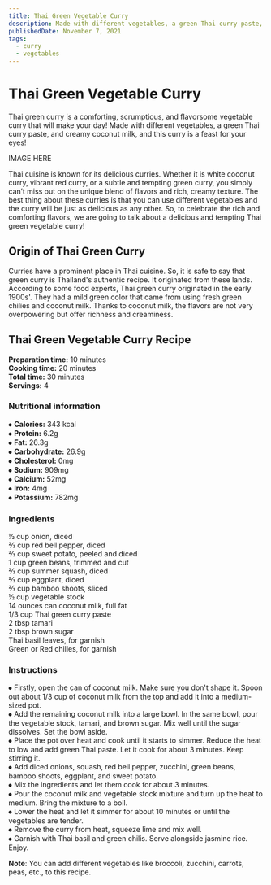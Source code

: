 ```yaml
---
title: Thai Green Vegetable Curry
description: Made with different vegetables, a green Thai curry paste, and creamy coconut milk, and this curry is a feast for your eyes!
publishedDate: November 7, 2021
tags:
  - curry
  - vegetables
---
```


# Thai Green Vegetable Curry

Thai green curry is a comforting, scrumptious, and flavorsome vegetable curry that will make your day! Made with different vegetables, a green Thai curry paste, and creamy coconut milk, and this curry is a feast for your eyes!

IMAGE HERE

Thai cuisine is known for its delicious curries. Whether it is white coconut curry, vibrant red curry, or a subtle and tempting green curry, you simply can’t miss out on the unique blend of flavors and rich, creamy texture. The best thing about these curries is that you can use different vegetables and the curry will be just as delicious as any other. So, to celebrate the rich and comforting flavors, we are going to talk about a delicious and tempting Thai green vegetable curry!

## Origin of Thai Green Curry

Curries have a prominent place in Thai cuisine. So, it is safe to say that green curry is Thailand's authentic recipe. It originated from these lands. According to some food experts, Thai green curry originated in the early 1900s'. They had a mild green color that came from using fresh green chilies and coconut milk. Thanks to coconut milk, the flavors are not very overpowering but offer richness and creaminess.

## Thai Green Vegetable Curry Recipe

**Preparation time:** 10 minutes  
**Cooking time:** 20 minutes  
**Total time:** 30 minutes  
**Servings:** 4

### Nutritional information

⦁ **Calories:** 343 kcal  
⦁ **Protein:** 6.2g  
⦁ **Fat:** 26.3g  
⦁ **Carbohydrate:** 26.9g  
⦁ **Cholesterol:** 0mg  
⦁ **Sodium:** 909mg  
⦁ **Calcium:** 52mg  
⦁ **Iron:** 4mg  
⦁ **Potassium:** 782mg

### Ingredients

½ cup onion, diced  
⅔ cup red bell pepper, diced  
⅔ cup sweet potato, peeled and diced  
1 cup green beans, trimmed and cut  
⅔ cup summer squash, diced  
⅔ cup eggplant, diced  
⅔ cup bamboo shoots, sliced  
½ cup vegetable stock  
14 ounces can coconut milk, full fat  
1/3 cup Thai green curry paste  
2 tbsp tamari  
2 tbsp brown sugar  
Thai basil leaves, for garnish  
Green or Red chilies, for garnish

### Instructions

⦁ Firstly, open the can of coconut milk. Make sure you don't shape it. Spoon out about 1/3 cup of coconut milk from the top and add it into a medium-sized pot.  
⦁ Add the remaining coconut milk into a large bowl. In the same bowl, pour the vegetable stock, tamari, and brown sugar. Mix well until the sugar dissolves. Set the bowl aside.  
⦁ Place the pot over heat and cook until it starts to simmer. Reduce the heat to low and add green Thai paste. Let it cook for about 3 minutes. Keep stirring it.  
⦁ Add diced onions, squash, red bell pepper, zucchini, green beans, bamboo shoots, eggplant, and sweet potato.  
⦁ Mix the ingredients and let them cook for about 3 minutes.  
⦁ Pour the coconut milk and vegetable stock mixture and turn up the heat to medium. Bring the mixture to a boil.  
⦁ Lower the heat and let it simmer for about 10 minutes or until the vegetables are tender.  
⦁ Remove the curry from heat, squeeze lime and mix well.  
⦁ Garnish with Thai basil and green chilis. Serve alongside jasmine rice. Enjoy.

**Note**: You can add different vegetables like broccoli, zucchini, carrots, peas, etc., to this recipe.
